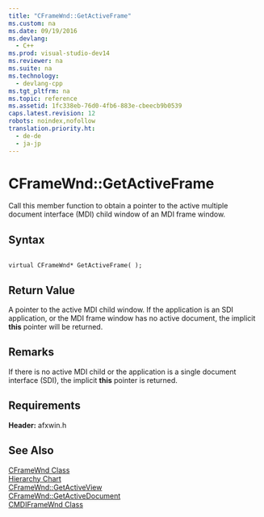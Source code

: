 ```yaml
---
title: "CFrameWnd::GetActiveFrame"
ms.custom: na
ms.date: 09/19/2016
ms.devlang: 
  - C++
ms.prod: visual-studio-dev14
ms.reviewer: na
ms.suite: na
ms.technology: 
  - devlang-cpp
ms.tgt_pltfrm: na
ms.topic: reference
ms.assetid: 1fc338eb-76d0-4fb6-883e-cbeecb9b0539
caps.latest.revision: 12
robots: noindex,nofollow
translation.priority.ht: 
  - de-de
  - ja-jp
---
```

# CFrameWnd::GetActiveFrame
Call this member function to obtain a pointer to the active multiple document interface (MDI) child window of an MDI frame window.  
  
## Syntax  
  
```  
  
virtual CFrameWnd* GetActiveFrame( );  
```  
  
## Return Value  
 A pointer to the active MDI child window. If the application is an SDI application, or the MDI frame window has no active document, the implicit **this** pointer will be returned.  
  
## Remarks  
 If there is no active MDI child or the application is a single document interface (SDI), the implicit **this** pointer is returned.  
  
## Requirements  
 **Header:** afxwin.h  
  
## See Also  
 [CFrameWnd Class](../vs140/CFrameWnd-Class.md)   
 [Hierarchy Chart](../vs140/Hierarchy-Chart.md)   
 [CFrameWnd::GetActiveView](../vs140/CFrameWnd--GetActiveView.md)   
 [CFrameWnd::GetActiveDocument](../vs140/CFrameWnd--GetActiveDocument.md)   
 [CMDIFrameWnd Class](../vs140/CMDIFrameWnd-Class.md)